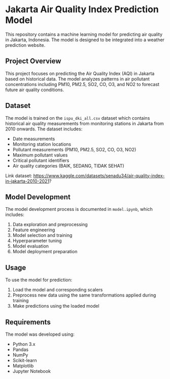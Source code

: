 # Jakarta Air Quality Index Prediction Model

This repository contains a machine learning model for predicting air quality in Jakarta, Indonesia. The model is designed to be integrated into a weather prediction website.

## Project Overview

This project focuses on predicting the Air Quality Index (AQI) in Jakarta based on historical data. The model analyzes patterns in air pollutant concentrations including PM10, PM2.5, SO2, CO, O3, and NO2 to forecast future air quality conditions.

## Dataset

The model is trained on the `ispu_dki_all.csv` dataset which contains historical air quality measurements from monitoring stations in Jakarta from 2010 onwards. The dataset includes:

- Date measurements
- Monitoring station locations
- Pollutant measurements (PM10, PM2.5, SO2, CO, O3, NO2)
- Maximum pollutant values
- Critical pollutant identifiers
- Air quality categories (BAIK, SEDANG, TIDAK SEHAT)

Link dataset: https://www.kaggle.com/datasets/senadu34/air-quality-index-in-jakarta-2010-2021?

## Model Development

The model development process is documented in `model.ipynb`, which includes:

1. Data exploration and preprocessing
2. Feature engineering
3. Model selection and training
4. Hyperparameter tuning
5. Model evaluation
6. Model deployment preparation

## Usage

To use the model for prediction:

1. Load the model and corresponding scalers
2. Preprocess new data using the same transformations applied during training
3. Make predictions using the loaded model

## Requirements

The model was developed using:

- Python 3.x
- Pandas
- NumPy
- Scikit-learn
- Matplotlib
- Jupyter Notebook
